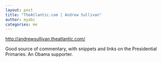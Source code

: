 ```yaml
---
layout: post
title: "TheAtlantic.com | Andrew Sullivan"
author: myabc
categories: me
---
```



<http://andrewsullivan.theatlantic.com/>

Good source of commentary, with snippets and links on the Presidential Primaries. An Obama supporter.
